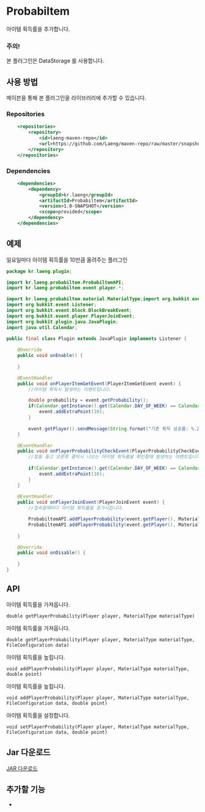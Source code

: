 # Probabiltem
아이템 획득률을 추가합니다.

### 주의!
본 플러그인은 DataStorage 를 사용합니다.

## 사용 방법
메이븐을 통해 본 플러그인을 라이브러리에 추가할 수 있습니다.

### Repositories
```xml
    <repositories>
        <repository>
            <id>laeng-maven-repo</id>
            <url>https://github.com/Laeng/maven-repo/raw/master/snapshots</url>
        </repository>
    </repositories>
```
### Dependencies
```xml
    <dependencies>
        <dependency>
            <groupId>kr.laeng</groupId>
            <artifactId>Probabiltem</artifactId>
            <version>1.0-SNAPSHOT</version>
            <scope>provided</scope>
        </dependency>
    </dependencies>
```

## 예제
일요일마다 아이템 획득률을 10만큼 올려주는 플러그인
```java
package kr.laeng.plugin;

import kr.laeng.probabiltem.ProbabiltemAPI;
import kr.laeng.probabiltem.event.player.*;

import kr.laeng.probabiltem.material.MaterialType;import org.bukkit.event.EventHandler;
import org.bukkit.event.Listener;
import org.bukkit.event.block.BlockBreakEvent;
import org.bukkit.event.player.PlayerJoinEvent;
import org.bukkit.plugin.java.JavaPlugin;
import java.util.Calendar;

public final class Plugin extends JavaPlugin implements Listener {
    
    @Override
    public void onEnable() {
        
    }

    @EventHandler
    public void onPlayerItemGetEvent(PlayerItemGetEvent event) {
        //아이템 획득시 발생하는 이벤트입니다. 

        double probability = event.getProbability();
        if(Calendar.getInstance().get(Calendar.DAY_OF_WEEK) == Calendar.SUNDAY) {
            event.addExtraPoint(10);
        }
        
        event.getPlayer().sendMessage(String.format("기존 획득 성공률: %.2f%% 추가 획득 성공률: %.2f%%", probability, event.getExtraPoint));
    }

    @EventHandler
    public void onPlayerProbabilityCheckEvent(PlayerProbabilityCheckEvent event) {
        //칼을 들고 오른쪽 클릭시 나오는 아이템 획득률을 확인할때 발생하는 이벤트입니다.
        
        if(Calendar.getInstance().get(Calendar.DAY_OF_WEEK) == Calendar.SUNDAY) {
            event.addExtraPoint(10);
        }
    }
    
    @EventHandler
    public void onPlayerJoinEvent(PlayerJoinEvent event) {
        //접속할때마다 아이템 획득률을 증가시킵니다.

        ProbabiltemAPI.addPlayerProbability(event.getPlayer(), MaterialType.GATHERING, 0.1);
        ProbabiltemAPI.addPlayerProbability(event.getPlayer(), MaterialType.FARMING, 0.1);
                
    }

    @Override
    public void onDisable() {
        
    }
}
```

## API 
아이템 획득률을 가져옵니다.
```
double getPlayerProbability(Player player, MaterialType materialType)
```

아이템 획득률을 가져옵니다.
```
double getPlayerProbability(Player player, MaterialType materialType, FileConfiguration data)
```

아이템 획득률을 높힙니다.
```
void addPlayerProbability(Player player, MaterialType materialType, double point)
```

아이템 획득률을 높힙니다.
```
void addPlayerProbability(Player player, MaterialType materialType, FileConfiguration data, double point)
```

아이템 획득률을 설정합니다.
```
void setPlayerProbability(Player player, MaterialType materialType, FileConfiguration data, double point)
```


## Jar 다운로드
[JAR 다운로드](https://github.com/artserver/Probabiltem/raw/master/out/artifacts/Probabiltem/Probabiltem.jar)

## 추가할 기능
- 